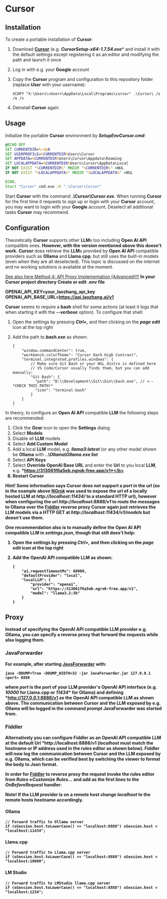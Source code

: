 # Cursor

## Installation

To create a portable installation of **Cursor**:

1. Download **[Cursor](https://cursor.com/download)** (e.g. <b>*CursorSetup-x64-1.7.54.exe*</b>* and install it with the default settings
except registering it as an editor and modifying the path and launch it once
2. Log in with e.g. your **Google** account
3. Copy the **Cursor** program and configuration to this repository folder (replace <b>*User*</b> with your username):

   ```
   XCOPY "X:\Users\<User>\AppData\Local\Programs\cursor" .\Cursor\ /s /e /v
   ```
4. Deinstall **Cursor** again

## Usage

Initialize the portable **Cursor** environment by <b>*SetupEnvCursor.cmd*</b>:

```SetupEnvCursor.cmd
@ECHO OFF
SET CURRENTDIR=%~dp0
SET USERPROFILE=%CURRENTDIR%Users\Cursor
SET APPDATA=%CURRENTDIR%Users\Cursor\Appdata\Roaming
SET LOCALAPPDATA=%CURRENTDIR%Users\Cursor\AppData\Local
IF NOT EXIST "%CURRENTDIR%" MKDIR "%CURRENTDIR%" >NUL
IF NOT EXIST "%LOCALAPPDATA%" MKDIR "%LOCALAPPDATA%" >NUL

ECHO.
Start "Cursor" cmd.exe /K ".\Cursor\Cursor"
```

Start **Cursor** with the command <b>*.\Cursor\Cursor.exe*</b>.
When running **Cursor** for the first time it requests to sign up or login with your **Cursor** account, you may want to login
with your **Google** account.
Deselect all additional tasks **Cursor** may recommend. 

## Configuration

Theoretically **Cursor** supports other **LLM**s too including **Open AI API** compatible ones.
**However, with the version mentioned above this doesn't work.**
**Cursor** does retrieve the **LLM**s provided by **Open AI API** compatible providers such as **Ollama** and **Llama.cpp**,
but still uses the built-in models (even when they are all deselected).
This topic is discussed on the internet and no working solutions is available at the moment.

[See also here Method 4: API Proxy Implementation (Advanced)!!!](https://blog.laozhang.ai/development-tools/integrating-cursor-with-laozhang-ai-api/)
<b>In your Cursor project directory
Create or edit .env file

OPENAI_API_KEY=your_laozhang_api_key
OPENAI_API_BASE_URL=https://api.laozhang.ai/v1
</b>

**Cursor** seems to require a **bash** shell for some actions (at least it logs that when starting it with the <b>*--verbose*</b> option).
To configure that shell: 

1. Open the settings by pressing <b>*Ctrl+,*</b> and then clicking on the <b>*page edit*</b> icon at the top right
2. Add the path to <b>*bash.exe*</b> as shown:

   ```
   {
       "window.commandCenter": true,
       "workbench.colorTheme": "Cursor Dark High Contrast",
       "terminal.integrated.profiles.windows": {
           // Make sure Git Bash or your WSL distro is defined here
           // VS Code/Cursor usually finds them, but you can add manually:
           "Git Bash": {
             "path": "D:\\Development\\Git\\bin\\bash.exe", // <-- *CHECK THIS PATH!*
             "icon": "terminal-bash"
           }  
       }  
   }
   ```

In theory, to configure an **Open AI API** compatible **LLM** the following steps are recommended:

1. Click the <b>*Gear*</b> icon to open the **Settings** dialog
2. Select **Models**
3. Disable all **LLM** models
4. Select **Add Custom Model**
5. Add a local **LLM** model, e.g. <b>*llama3:latest*</b> (or any other model shown be **Ollama** with <b>*..\Ollama\Ollama.exe list*</b>
6. Select **API Keys**
7. Select **Override OpenAI Base URL** and enter the **Url** to you local **LLM**, e.g. <b>*https://313061f6a5eb.ngrok-free.app/v1*</b>
8. Restart **Cursor**

**Hint!** Some information says **Cursor** does not support a port in the url (so in the example above **[NGrok](https://ngrok.com/)**
was used to expose the url of a locally hosted **LLM** at <b>*http://localhost:11434/*</b> to a standard **HTTP** url), however
when configuring the url <b>*http://localhost:8888/v1*</b> to route the messages to **Ollama** over the **[Fiddler](https://www.telerik.com/fiddler)**
reverse proxy **Cursor** again just retrieves the **LLM** models via a **HTTP GET** at <b>*http://localhost:11434/v1/models*</b>
but doesn't use them.

One recommendation also is to manually define the  **Open AI API** compatible **LLM** in <b>*settings.json*</b>, though that
still does't help:

1. Open the settings by pressing <b>*Ctrl+,*</b> and then clicking on the <b>*page edit*</b> icon at the top right
2. Add the **OpenAI API** compatible **LLM** as shown:

   ```
   {
       "ai.requestTimeoutMs": 60000,
       "defaultProvider": "local",
       "localLLM": {
           "provider": "openai",
           "url": "https://313061f6a5eb.ngrok-free.app/v1",
           "model": "llama3.2:3b"
       }
   }
   ```

## Proxy

Instead of specifying the **OpenAI API** compatible **LLM** provider e.g. **Ollama**, you can specify a reverse proxy that forward the requests while also logging them.

### JavaForwarder

For example, after starting **[JavaForwarder](https://github.com/Warpguru/JavaForwarder)** with:

```
java -DDUMP=True -DDUMP_WIDTH=32 -jar JavaForwarder.jar 127.0.0.1 <port> 8888
```

where <b>*port*</b> is the port of your **LLM** provider's **OpenAI API** interface (e.g. <b>*10000*</b> for **Llama.cpp** or
<b>*11434*</b>* for **Ollama**) and defining <b>*http://127.0.0.1:8888/v1</b> as the **OpenAI API** compatible **LLM** as shown above.
The communication between **Cursor** and the **LLM** exposed by e.g. **Ollama** will be logged in the command prompt **JavaForwarder** was started from.

### Fiddler

Alternatively you can configure **Fiddler** as an **OpenAI API** compatible **LLM** at the default Url <b>*http://localhost:8888/v1</b> 
(<b>*localhost*</b> must match the hostname or IP address used in the rules editor as shown below).
**Fiddler** will now log the communication between **Cursor** and the **LLM** exposed by e.g. **Ollama**, which can be verified best by switching the viewer to format the body to **Json** format.

In order for **[Fiddler](https://www.telerik.com/fiddler)** to reverse proxy the request invoke the rules editor from <b>*Rules*</b>→<b>*Customize Rules...*</b> and add as the first lines to the <b>*OnBeforeRequest*</b> handler:

**Note!** If the **LLM** provider is on a remote host change <b>*localhost*</b> to the remote hosts hostname accordingly. 

#### Ollama

```
// Forward traffic to Ollama server
if (oSession.host.toLowerCase() == "localhost:8888") oSession.host = "localhost:11434"; 
```

#### Llama.cpp

```
// Forward traffic to Llama.cpp server
if (oSession.host.toLowerCase() == "localhost:8888") oSession.host = "localhost:10000"; 
```

#### LM Studio

```
// Forward traffic to LMStudio llama.cpp server
if (oSession.host.toLowerCase() == "localhost:8888") oSession.host = "localhost:1234"; 
```
